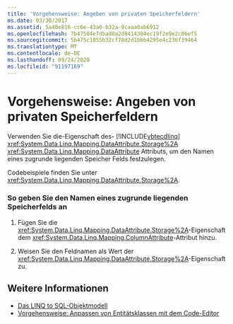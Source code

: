 ```yaml
---
title: 'Vorgehensweise: Angeben von privaten Speicherfeldern'
ms.date: 03/30/2017
ms.assetid: 5a40e816-cc6e-43a0-b32a-9caaa0ab6912
ms.openlocfilehash: 7b47504e7dbad8a2d8414304ec19f2e9e2c06ef5
ms.sourcegitcommit: 5b475c1855b32cf78d2d1bbb4295e4c236f39464
ms.translationtype: MT
ms.contentlocale: de-DE
ms.lasthandoff: 09/24/2020
ms.locfileid: "91197169"
---
```

# <a name="how-to-specify-private-storage-fields"></a>Vorgehensweise: Angeben von privaten Speicherfeldern

Verwenden Sie die-Eigenschaft des- [!INCLUDE[vbtecdlinq](../../../../../../includes/vbtecdlinq-md.md)] <xref:System.Data.Linq.Mapping.DataAttribute.Storage%2A> <xref:System.Data.Linq.Mapping.DataAttribute> Attributs, um den Namen eines zugrunde liegenden Speicher Felds festzulegen.  
  
 Codebeispiele finden Sie unter <xref:System.Data.Linq.Mapping.DataAttribute.Storage%2A>.  
  
### <a name="to-specify-the-name-of-an-underlying-storage-field"></a>So geben Sie den Namen eines zugrunde liegenden Speicherfelds an  
  
1. Fügen Sie die <xref:System.Data.Linq.Mapping.DataAttribute.Storage%2A>-Eigenschaft dem <xref:System.Data.Linq.Mapping.ColumnAttribute>-Attribut hinzu.  
  
2. Weisen Sie den Feldnamen als Wert der <xref:System.Data.Linq.Mapping.DataAttribute.Storage%2A>-Eigenschaft zu.  
  
## <a name="see-also"></a>Weitere Informationen

- [Das LINQ to SQL-Objektmodell](the-linq-to-sql-object-model.md)
- [Vorgehensweise: Anpassen von Entitätsklassen mit dem Code-Editor](how-to-customize-entity-classes-by-using-the-code-editor.md)
